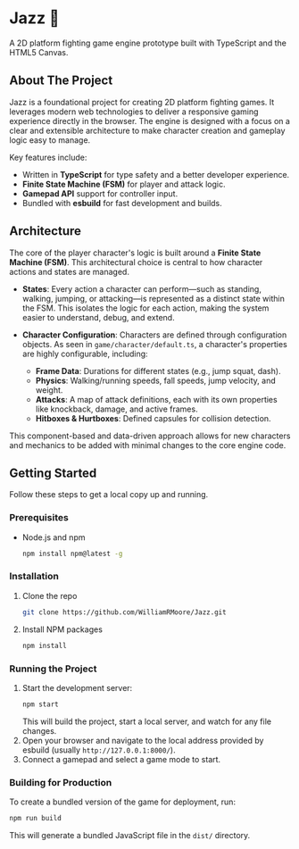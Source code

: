 # Jazz 🎷

A 2D platform fighting game engine prototype built with TypeScript and the HTML5 Canvas.

## About The Project

Jazz is a foundational project for creating 2D platform fighting games. It leverages modern web technologies to deliver a responsive gaming experience directly in the browser. The engine is designed with a focus on a clear and extensible architecture to make character creation and gameplay logic easy to manage.

Key features include:

- Written in **TypeScript** for type safety and a better developer experience.
- **Finite State Machine (FSM)** for player and attack logic.
- **Gamepad API** support for controller input.
- Bundled with **esbuild** for fast development and builds.

## Architecture

The core of the player character's logic is built around a **Finite State Machine (FSM)**. This architectural choice is central to how character actions and states are managed.

- **States**: Every action a character can perform—such as standing, walking, jumping, or attacking—is represented as a distinct state within the FSM. This isolates the logic for each action, making the system easier to understand, debug, and extend.

- **Character Configuration**: Characters are defined through configuration objects. As seen in `game/character/default.ts`, a character's properties are highly configurable, including:
  - **Frame Data**: Durations for different states (e.g., jump squat, dash).
  - **Physics**: Walking/running speeds, fall speeds, jump velocity, and weight.
  - **Attacks**: A map of attack definitions, each with its own properties like knockback, damage, and active frames.
  - **Hitboxes & Hurtboxes**: Defined capsules for collision detection.

This component-based and data-driven approach allows for new characters and mechanics to be added with minimal changes to the core engine code.

## Getting Started

Follow these steps to get a local copy up and running.

### Prerequisites

- Node.js and npm
  ```sh
  npm install npm@latest -g
  ```

### Installation

1.  Clone the repo
    ```sh
    git clone https://github.com/WilliamRMoore/Jazz.git
    ```
2.  Install NPM packages
    ```sh
    npm install
    ```

### Running the Project

1.  Start the development server:
    ```sh
    npm start
    ```
    This will build the project, start a local server, and watch for any file changes.
2.  Open your browser and navigate to the local address provided by esbuild (usually `http://127.0.0.1:8000/`).
3.  Connect a gamepad and select a game mode to start.

### Building for Production

To create a bundled version of the game for deployment, run:

```sh
npm run build
```

This will generate a bundled JavaScript file in the `dist/` directory.

